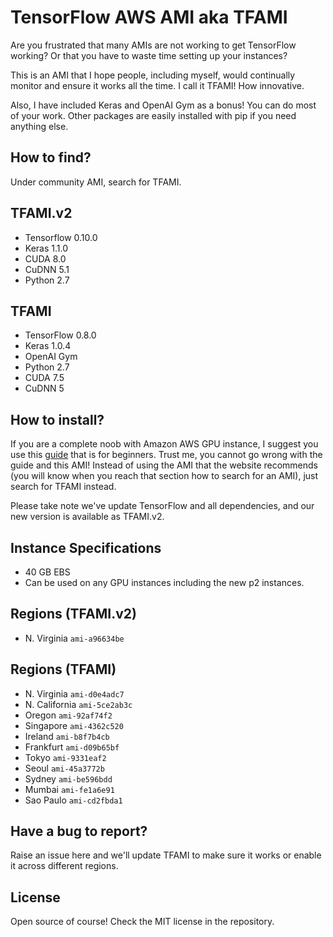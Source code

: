 # TensorFlow AWS AMI aka TFAMI
Are you frustrated that many AMIs are not working to get TensorFlow working? Or that you have to waste time setting up your instances?

This is an AMI that I hope people, including myself, would continually monitor and ensure it works all the time. I call it TFAMI! How innovative.

Also, I have included Keras and OpenAI Gym as a bonus! You can do most of your work. Other packages are easily installed with pip if you need anything else. 

## How to find?
Under community AMI, search for TFAMI.

## TFAMI.v2
- Tensorflow 0.10.0
- Keras 1.1.0
- CUDA 8.0
- CuDNN 5.1
- Python 2.7

## TFAMI 
- TensorFlow 0.8.0
- Keras 1.0.4
- OpenAI Gym
- Python 2.7
- CUDA 7.5
- CuDNN 5

## How to install? 
If you are a complete noob with Amazon AWS GPU instance, I suggest you use this [guide](http://machinelearningmastery.com/develop-evaluate-large-deep-learning-models-keras-amazon-web-services/) that is for beginners. Trust me, you cannot go wrong with the guide and this AMI! Instead of using the AMI that the website recommends (you will know when you reach that section how to search for an AMI), just search for TFAMI instead. 

Please take note we've update TensorFlow and all dependencies, and our new version is available as TFAMI.v2.

## Instance Specifications
- 40 GB EBS
- Can be used on any GPU instances including the new p2 instances.


## Regions (TFAMI.v2)
- N. Virginia `ami-a96634be`

## Regions (TFAMI)
- N. Virginia `ami-d0e4adc7`
- N. California `ami-5ce2ab3c`
- Oregon `ami-92af74f2`
- Singapore `ami-4362c520`
- Ireland `ami-b8f7b4cb`
- Frankfurt `ami-d09b65bf`
- Tokyo `ami-9331eaf2`
- Seoul `ami-45a3772b`
- Sydney `ami-be596bdd`
- Mumbai `ami-fe1a6e91`
- Sao Paulo `ami-cd2fbda1`


## Have a bug to report?
Raise an issue here and we'll update TFAMI to make sure it works or enable it across different regions.

## License
Open source of course! Check the MIT license in the repository.